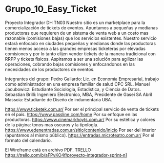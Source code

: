 # Grupo_10_Easy_Ticket
Proyecto Integrador DH TN03
Nuestro sitio es un marketplace para la comercialización de tickets de eventos. Apuntamos a pequeñas y medianas productoras que requieren de un sistema de venta web a un costo mas razonable (comisiones bajas) que los servicios existentes. Nuestro servicio estará enfocado en ciudades pequeñas y medianas donde las productoras tienen menos acceso a  las grandes empresas ticketeras por elevadas comisiones y por lo tanto elijen vender tickets de la manera tradicional con RRPP y tickets físicos. Aspiramos a ser una solución para agilizar las operaciones, cobrando bajas comisiones y enfocandonos en las necesidades de los productores de eventos. 

Integrantes del grupo:
Pedro Gallardo: Lic. en Economía Empresarial, trabajo como administrador en una empresa familiar de salud CPC SRL.
Manuel Jacubowicz: Estudiante Sociologia, Estadistica, y Ciencia de Datos. 
Sebastian Brilli: Ingeniero Electronico, MBA, Presidente de Gasei SA
Abril Massoia: Estudiante de Diseño de indumentaria UBA.

https://www.ticketek.com.ar/ Por ser el principal servicio de venta de tickets en el país.
https://www.passline.com/home Por su enfoque en las productoras.
https://www.cinemarkhoyts.com.ar/ Por su estética y colores de la página: tonos mas oscuros y la tipología.
https://www.edenentradas.com.ar/sitio/contenido/inicio Por ser del interior (apuntamos al mismo público). 
https://entradas.microteatro.com.ar/ Por el formato del calendario.

El Wireframe està en archivo PDF.
TRELLO https://trello.com/b/aFPvKO4f/proyecto-integrador-sprint-n1


